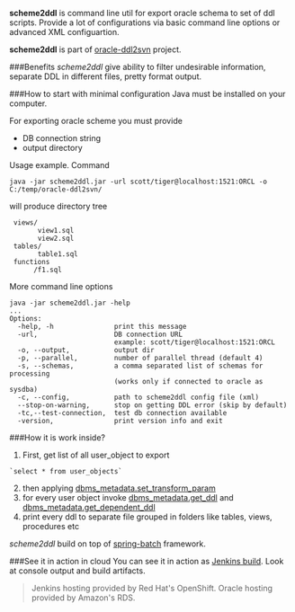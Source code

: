 
**scheme2ddl** is command line util for export oracle schema to set of ddl scripts. Provide a lot of configurations via basic command line options or advanced XML configuartion.

**scheme2ddl** is part of 
[oracle-ddl2svn](http://code.google.com/p/oracle-ddl2svn) project.


###Benefits
*scheme2ddl* give ability to filter undesirable information, separate DDL in different files, pretty format output.

###How to start with minimal configuration
Java must be installed on your computer.

For exporting oracle scheme you must provide

   - DB connection string
   - output directory
   
Usage example. Command

    java -jar scheme2ddl.jar -url scott/tiger@localhost:1521:ORCL -o C:/temp/oracle-ddl2svn/


will produce directory tree 

     views/
           view1.sql
           view2.sql
     tables/
           table1.sql
     functions
          /f1.sql  


More command line options 

    java -jar scheme2ddl.jar -help
    ...
    Options: 
      -help, -h               print this message
      -url,                   DB connection URL
                              example: scott/tiger@localhost:1521:ORCL
      -o, --output,           output dir
      -p, --parallel,         number of parallel thread (default 4)
      -s, --schemas,          a comma separated list of schemas for processing
                              (works only if connected to oracle as sysdba)
      -c, --config,           path to scheme2ddl config file (xml)
      --stop-on-warning,      stop on getting DDL error (skip by default)
      -tc,--test-connection,  test db connection available
      -version,               print version info and exit



###How it is work inside? 

 1.  First, get list of all user_object to export
 
    `select * from user_objects`

 2. then applying [dbms_metadata.set_transform_param](http://download.oracle.com/docs/cd/B19306_01/appdev.102/b14258/d_metada.htm#i1000135)
 3. for every user object invoke [dbms_metadata.get_ddl](http://download.oracle.com/docs/cd/B19306_01/appdev.102/b14258/d_metada.htm#i1019414) and [dbms_metadata.get_dependent_ddl](http://download.oracle.com/docs/cd/B19306_01/appdev.102/b14258/d_metada.htm#i1019414)
 4. print every ddl to separate file grouped in folders like tables, views, procedures etc

*scheme2ddl* build on top of [spring-batch](http://static.springsource.org/spring-batch/) framework. 


###See it in action in cloud 
You can see it in action as [Jenkins build](http://jenkins-ddl2svn.rhcloud.com/job/amazon-rds-oracle-schema2ddl/lastSuccessfulBuild). Look at console output and build artifacts.

> Jenkins hosting provided by Red Hat's OpenShift.
> Oracle hosting provided by Amazon's RDS.

